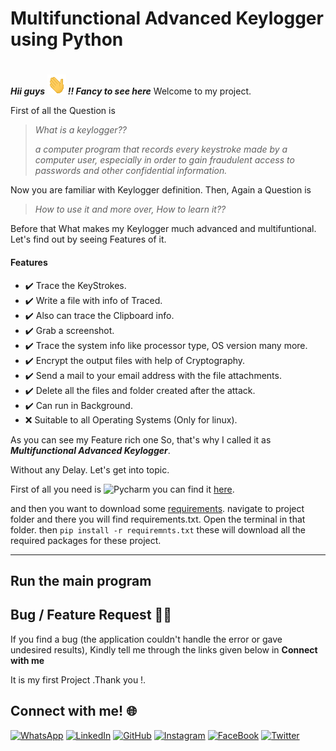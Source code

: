 # Multifunctional Advanced Keylogger using Python

#
***Hii guys ![hello](https://github.com/LakshmiDeepak9653/resoures1/blob/main/wave.gif) !! Fancy to see here*** 
Welcome to my project.

First of all the Question is 
>_What is a keylogger??_
>
>_a computer program that records every keystroke made by a computer user, especially  in order to gain fraudulent access to passwords and other confidential information._

Now you are familiar with Keylogger definition.
Then,
Again a Question is
>_How to use it and more over,_
>_How to learn it??_

Before that What makes my Keylogger much advanced and multifuntional.
Let's find out by seeing Features of it.
#### Features
- ✔️ Trace the KeyStrokes.  
- ✔️ Write a file with info of Traced.
- ✔️ Also can trace the Clipboard info.
- ✔️ Grab a screenshot.
- ✔️ Trace the system info like processor type, OS version many more.
- ✔️ Encrypt the output files with help of Cryptography.
- ✔️ Send a mail to your email address with the file attachments.
- ✔️ Delete all the files and folder created after the attack.
- ✔️ Can run in Background.
-  ❌ Suitable to all Operating Systems (Only for linux).

As you can see my Feature rich one So, that's why I called it as ***Multifunctional Advanced Keylogger***.

Without any Delay. Let's get into topic.

First of all you need is ![Pycharm](https://img.shields.io/badge/IDE-PYCHARM-green)  you can find it [here](https://www.jetbrains.com/pycharm/download/#section=linux).

and then you want to download some [requirements](https://github.com/LakshmiDeepak9653/KeyLogger-using-Python/blob/main/requirements.txt).
navigate to project folder and there you will find requirements.txt. Open the terminal in that folder.
then `pip install -r requiremnts.txt`
these will download all the required packages for these project.

---

Run the main program
---

## Bug / Feature Request :man_technologist:

If you find a bug (the application couldn't handle the error or gave undesired results), Kindly tell me through the links given below in **Connect with me**

It is my first Project .Thank you !.



## Connect with me! 🌐
[![WhatsApp](https://img.icons8.com/bubbles/100/000000/whatsapp.png)](https://wa.me/+919491184607)
[![LinkedIn](https://img.icons8.com/bubbles/100/000000/linkedin.png)](https://www.linkedin.com/in/lakshmi-deeapk-karumuri-402460207)
[![GitHub](https://img.icons8.com/bubbles/100/000000/github.png)](https://github.com/LakshmiDeepak9653)
[![Instagram](https://img.icons8.com/bubbles/100/000000/instagram-new.png)](https://www.instagram.com/deepakvevo/)
[![FaceBook](https://img.icons8.com/bubbles/100/000000/facebook.png)](https://www.facebook.com/deepak.karumuri.3)
[![Twitter](https://img.icons8.com/bubbles/100/000000/twitter.png)](https://twitter.com/deepak_karumuri)

